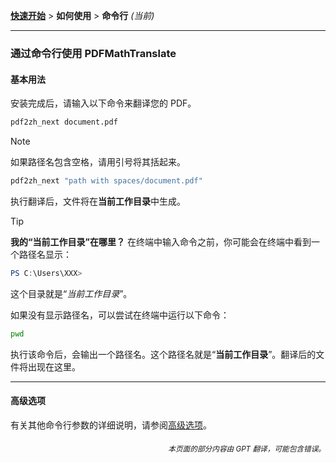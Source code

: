 [**快速开始**](./getting-started.md) > **如何使用** > **命令行** _(当前)_

---

### 通过命令行使用 PDFMathTranslate

#### 基本用法

安装完成后，请输入以下命令来翻译您的 PDF。

```bash
pdf2zh_next document.pdf
```

> [!NOTE]
> 
> 如果路径名包含空格，请用引号将其括起来。
> 
> ```bash
> pdf2zh_next "path with spaces/document.pdf"
> ```

执行翻译后，文件将在**当前工作目录**中生成。

> [!TIP]
> **我的“当前工作目录”在哪里？**
> 在终端中输入命令之前，你可能会在终端中看到一个路径名显示：
> 
> ```powershell
> PS C:\Users\XXX>
> ```
> 
> 这个目录就是“*当前工作目录*”。
> 
> 如果没有显示路径名，可以尝试在终端中运行以下命令：
> 
> ```bash
> pwd
> ```
> 
> 执行该命令后，会输出一个路径名。这个路径名就是“**当前工作目录**”。翻译后的文件将出现在这里。

---

#### 高级选项

有关其他命令行参数的详细说明，请参阅[高级选项](./../advanced/advanced.md)。

<div align="right"> 
<h6><small>本页面的部分内容由 GPT 翻译，可能包含错误。</small></h6>